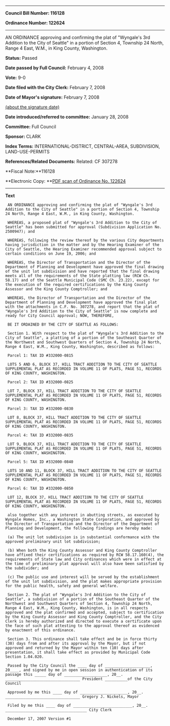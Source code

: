 

********

**Council Bill Number: 116128**
   
**Ordinance Number: 122624**
********

 AN ORDINANCE approving and confirming the plat of "Wyngale's 3rd Addition to the City of Seattle" in a portion of Section 4, Township 24 North, Range 4 East, W.M., in King County, Washington.

**Status:** Passed
   
**Date passed by Full Council:** February 4, 2008
   
**Vote:** 9-0
   
**Date filed with the City Clerk:** February 7, 2008
   
**Date of Mayor's signature:** February 7, 2008
   
[(about the signature date)](/~public/approvaldate.htm)
   
   
   
**Date introduced/referred to committee:** January 28, 2008
   
**Committee:** Full Council
   
**Sponsor:** CLARK
   
   
**Index Terms:** INTERNATIONAL-DISTRICT, CENTRAL-AREA, SUBDIVISION, LAND-USE-PERMITS

**References/Related Documents:** Related: CF 307278

**Fiscal Note:**116128

**Electronic Copy: **[PDF scan of Ordinance No. 122624](/~archives/Ordinances/Ord_122624.pdf)

********

**Text**
   
```
 AN ORDINANCE approving and confirming the plat of "Wyngale's 3rd Addition to the City of Seattle" in a portion of Section 4, Township 24 North, Range 4 East, W.M., in King County, Washington.

 WHEREAS, a proposed plat of "Wyngale's 3rd Addition to the City of Seattle" has been submitted for approval (Subdivision Application No. 2500947); and

 WHEREAS, following the review thereof by the various City departments having jurisdiction in the matter and by the Hearing Examiner of the City of Seattle, the Hearing Examiner recommended approval subject to certain conditions on June 19, 2006; and

 WHEREAS, the Director of Transportation and the Director of the Department of Planning and Development have approved the final drawing of the unit lot subdivision and have reported that the final drawing meets all of the requirements of the State platting law (RCW Ch. 58.17) and of the Seattle Municipal Code (SMC Ch. 23.22), except for the execution of the required certifications by the King County Assessor and the King County Comptroller; and

 WHEREAS, the Director of Transportation and the Director of the Department of Planning and Development have approved the final plat with the attachments in C.F. No. 307278, and report that the plat of "Wyngale's 3rd Addition to the City of Seattle" is now complete and ready for City Council approval; NOW, THEREFORE,

 BE IT ORDAINED BY THE CITY OF SEATTLE AS FOLLOWS:

 Section 1. With respect to the plat of "Wyngale's 3rd Addition to the City of Seattle", a platting of a portion of the Southeast Quarter of the Northwest and Southwest Quarters of Section 4, Township 24 North, Range 4 East, W.M., King County, Washington, described as follows:

 Parcel 1: TAX ID #332000-0815

 LOTS 5 AND 6, BLOCK 37, HILL TRACT ADDITION TO THE CITY OF SEATTLE SUPPLEMENTAL PLAT AS RECORDED IN VOLUME 11 OF PLATS, PAGE 51, RECORDS OF KING COUNTY, WASHINGTON.

 Parcel 2: TAX ID #332000-0825

 LOT 7, BLOCK 37, HILL TRACT ADDITION TO THE CITY OF SEATTLE SUPPLEMENTAL PLAT AS RECORDED IN VOLUME 11 OF PLATS, PAGE 51, RECORDS OF KING COUNTY, WASHINGTON.

 Parcel 3: TAX ID #332000-0830

 LOT 8, BLOCK 37, HILL TRACT ADDITION TO THE CITY OF SEATTLE SUPPLEMENTAL PLAT AS RECORDED IN VOLUME 11 OF PLATS, PAGE 51, RECORDS OF KING COUNTY, WASHINGTON.

 Parcel 4: TAX ID #332000-0835

 LOT 9, BLOCK 37, HILL TRACT ADDITION TO THE CITY OF SEATTLE SUPPLEMENTAL PLAT AS RECORDED IN VOLUME 11 OF PLATS, PAGE 51, RECORDS OF KING COUNTY, WASHINGTON.

 Parcel 5: TAX ID #332000-0840

 LOTS 10 AND 11, BLOCK 37, HILL TRACT ADDITION TO THE CITY OF SEATTLE SUPPLEMENTAL PLAT AS RECORDED IN VOLUME 11 OF PLATS, PAGE 51, RECORDS OF KING COUNTY, WASHINGTON.

 Parcel 6: TAX ID #332000-0850

 LOT 12, BLOCK 37, HILL TRACT ADDITION TO THE CITY OF SEATTLE SUPPLEMENTAL PLAT AS RECORDED IN VOLUME 11 OF PLATS, PAGE 51, RECORDS OF KING COUNTY, WASHINGTON.

 also together with any interest in abutting streets, as executed by Wyngale Homes, Inc., a Washington State Corporation, and approved by the Director of Transportation and the Director of the Department of Planning and Development, the following findings are hereby made:

 (a) The unit lot subdivision is in substantial conformance with the approved preliminary unit lot subdivision;

 (b) When both the King County Assessor and King County Comptroller have affixed their certifications as required by RCW 58.17.160(4), the requirements of State law and City ordinances which were in effect at the time of preliminary plat approval will also have been satisfied by the subdivider; and

 (c) The public use and interest will be served by the establishment of the unit lot subdivision, and the plat makes appropriate provision for the public health, safety and general welfare.

 Section 2. The plat of "Wyngale's 3rd Addition to the City of Seattle", a subdivision of a portion of the Southeast Quarter of the Northwest and Southwest Quarters of Section 4, Township 24 North, Range 4 East, W.M., King County, Washington, is in all respects approved and the plat confirmed and accepted, subject to certification by the King County Assessor and King County Comptroller, and the City Clerk is hereby authorized and directed to execute a certificate upon the face of such plat attesting to the approval thereof as evidenced by enactment of this ordinance.

 Section 3. This ordinance shall take effect and be in force thirty (30) days from and after its approval by the Mayor, but if not approved and returned by the Mayor within ten (10) days after presentation, it shall take effect as provided by Municipal Code Section 1.04.020.

 Passed by the City Council the ____ day of ____________________, 20____, and signed by me in open session in authentication of its passage this _____ day of ___________________, 20__. _________________________________ President __________of the City Council

 Approved by me this ____ day of _____________________, 20__. _________________________________ Gregory J. Nickels, Mayor

 Filed by me this ____ day of __________________________, 20__. ____________________________________ City Clerk

 December 17, 2007 Version #1

```
